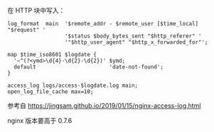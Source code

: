 在 HTTP 块中写入：

``` nginx
log_format  main  '$remote_addr - $remote_user [$time_local] "$request" '
                  '$status $body_bytes_sent "$http_referer" '
                  '"$http_user_agent" "$http_x_forwarded_for"';

map $time_iso8601 $logdate {
  '~^(?<ymd>\d{4}-\d{2}-\d{2})' $ymd;
  default                       'date-not-found';
}

access_log logs/access-$logdate.log main;
open_log_file_cache max=10;
```

参考自 https://jingsam.github.io/2019/01/15/nginx-access-log.html

nginx 版本要高于 0.7.6

